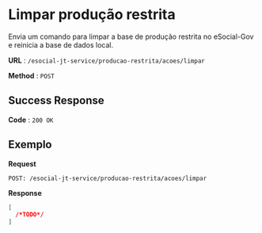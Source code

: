 # Limpar produção restrita

Envia um comando para limpar a base de produção restrita no eSocial-Gov e reinicia a base de dados local.

**URL** : `/esocial-jt-service/producao-restrita/acoes/limpar`

**Method** : `POST`

## Success Response

**Code** : `200 OK`

## Exemplo

**Request**

```
POST: /esocial-jt-service/producao-restrita/acoes/limpar
```

**Response**

```json
[
  /*TODO*/
]
```
